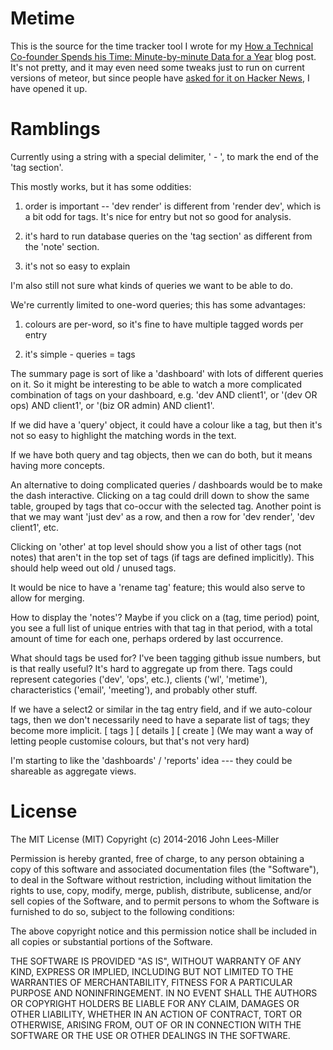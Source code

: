 # Metime

This is the source for the time tracker tool I wrote for my [How a Technical Co-founder Spends his Time: Minute-by-minute Data for a Year](http://jdlm.info/articles/2016/07/04/cto-time-minute-by-minute.html) blog post. It's not pretty, and it may even need some tweaks just to run on current versions of meteor, but since people have [asked for it on Hacker News](https://news.ycombinator.com/item?id=12385707), I have opened it up.

# Ramblings

Currently using a string with a special delimiter, ' - ', to mark the end of the 'tag section'.

This mostly works, but it has some oddities:

1. order is important -- 'dev render' is different from 'render dev', which is a bit odd for tags. It's nice for entry but not so good for analysis.

2. it's hard to run database queries on the 'tag section' as different from the 'note' section.

3. it's not so easy to explain

I'm also still not sure what kinds of queries we want to be able to do.

We're currently limited to one-word queries; this has some advantages:

1. colours are per-word, so it's fine to have multiple tagged words per entry

2. it's simple - queries = tags

The summary page is sort of like a 'dashboard' with lots of different queries on it. So it might be interesting to be able to watch a more complicated combination of tags on your dashboard, e.g. 'dev AND client1', or '(dev OR ops) AND client1', or '(biz OR admin) AND client1'.

If we did have a 'query' object, it could have a colour like a tag, but then it's not so easy to highlight the matching words in the text.

If we have both query and tag objects, then we can do both, but it means having more concepts.

An alternative to doing complicated queries / dashboards would be to make the dash interactive. Clicking on a tag could drill down to show the same table, grouped by tags that co-occur with the selected tag. Another point is that we may want 'just dev' as a row, and then a row for 'dev render', 'dev client1', etc.

Clicking on 'other' at top level should show you a list of other tags (not notes) that aren't in the top set of tags (if tags are defined implicitly). This should help weed out old / unused tags.

It would be nice to have a 'rename tag' feature; this would also serve to allow for merging.

How to display the 'notes'? Maybe if you click on a (tag, time period) point, you see a full list of unique entries with that tag in that period, with a total amount of time for each one, perhaps ordered by last occurrence.

What should tags be used for? I've been tagging github issue numbers, but is that really useful? It's hard to aggregate up from there. Tags could represent categories ('dev', 'ops', etc.), clients ('wl', 'metime'), characteristics ('email', 'meeting'), and probably other stuff.

If we have a select2 or similar in the tag entry field, and if we auto-colour tags, then we don't necessarily need to have a separate list of tags; they become more implicit.
[ tags ] [ details ] [ create ]
(We may want a way of letting people customise colours, but that's not very hard)

I'm starting to like the 'dashboards' / 'reports' idea --- they could be shareable as aggregate views.

# License

The MIT License (MIT)
Copyright (c) 2014-2016 John Lees-Miller

Permission is hereby granted, free of charge, to any person obtaining a copy of this software and associated documentation files (the "Software"), to deal in the Software without restriction, including without limitation the rights to use, copy, modify, merge, publish, distribute, sublicense, and/or sell copies of the Software, and to permit persons to whom the Software is furnished to do so, subject to the following conditions:

The above copyright notice and this permission notice shall be included in all copies or substantial portions of the Software.

THE SOFTWARE IS PROVIDED "AS IS", WITHOUT WARRANTY OF ANY KIND, EXPRESS OR IMPLIED, INCLUDING BUT NOT LIMITED TO THE WARRANTIES OF MERCHANTABILITY, FITNESS FOR A PARTICULAR PURPOSE AND NONINFRINGEMENT. IN NO EVENT SHALL THE AUTHORS OR COPYRIGHT HOLDERS BE LIABLE FOR ANY CLAIM, DAMAGES OR OTHER LIABILITY, WHETHER IN AN ACTION OF CONTRACT, TORT OR OTHERWISE, ARISING FROM, OUT OF OR IN CONNECTION WITH THE SOFTWARE OR THE USE OR OTHER DEALINGS IN THE SOFTWARE.
